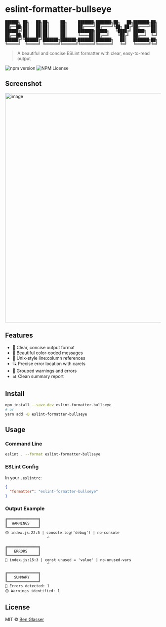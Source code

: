 # eslint-formatter-bullseye

```
██████╗ ██╗   ██╗██╗     ██╗     ███████╗███████╗██╗   ██╗███████╗██╗
██╔══██╗██║   ██║██║     ██║     ██╔════╝██╔════╝╚██╗ ██╔╝██╔════╝██║
██████╔╝██║   ██║██║     ██║     ███████╗█████╗   ╚████╔╝ █████╗  ██║
██╔══██╗██║   ██║██║     ██║     ╚════██║██╔══╝    ╚██╔╝  ██╔══╝  ╚═╝
██████╔╝╚██████╔╝███████╗███████╗███████║███████╗   ██║   ███████╗██╗
╚═════╝  ╚═════╝ ╚══════╝╚══════╝╚══════╝╚══════╝   ╚═╝   ╚══════╝╚═╝
```

> A beautiful and concise ESLint formatter with clear, easy-to-read output

![npm version](https://img.shields.io/npm/v/eslint-formatter-bullseye?style=for-the-badge)
![NPM License](https://img.shields.io/npm/l/eslint-formatter-bullseye?style=for-the-badge)

## Screenshot

<img width="740" alt="image" src="https://github.com/user-attachments/assets/677f28ec-747d-4ca8-91ab-f8c4ef6c08c5" />

## Features

- 🎯 Clear, concise output format
- 🎨 Beautiful color-coded messages
- 📍 Unix-style line:column references
- 🔍 Precise error location with carets
- 📝 Grouped warnings and errors
- 📊 Clean summary report

## Install

```bash
npm install --save-dev eslint-formatter-bullseye
# or
yarn add -D eslint-formatter-bullseye
```

## Usage

### Command Line

```bash
eslint . --format eslint-formatter-bullseye
```

### ESLint Config

In your `.eslintrc`:

```json
{
  "formatter": "eslint-formatter-bullseye"
}
```

### Output Example

```
╔══════════════╗
║  WARNINGS    ║
╚══════════════╝
🟡 index.js:22:5 | console.log('debug') | no-console
                   ^

╔══════════════╗
║   ERRORS     ║
╚══════════════╝
🔴 index.js:15:3 | const unused = 'value' | no-unused-vars
                   ^

╔══════════════╗
║   SUMMARY    ║
╚══════════════╝
🔴 Errors detected: 1
🟡 Warnings identified: 1
```

## License

MIT © [Ben Glasser](https://benglasser.com)
